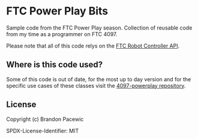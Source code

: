 # FTC Power Play Bits

Sample code from the FTC Power Play season. Collection of reusable code from my time as a programmer on FTC 4097.

Please note that all of this code relys on the [FTC Robot Controller API](https://github.com/FIRST-Tech-Challenge/FtcRobotController).

## Where is this code used?

Some of this code is out of date, for the most up to day version and for the specific use cases of these classes visit the [4097-powerplay repository](https://github.com/THSTechTeam/4097-powerplay).

## License

Copyright (c) Brandon Pacewic

SPDX-License-Identifier: MIT
